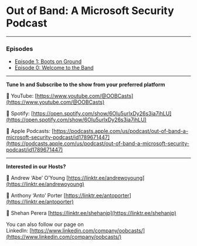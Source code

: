 # Out of Band: A Microsoft Security Podcast

---

### Episodes

- [Episode 1: Boots on Ground](episode1.md)
- [Episode 0: Welcome to the Band](episode0.md)

---

**Tune In and Subscribe to the show from your preferred platform**

🔗 YouTube: [https://www.youtube.com/@OOBCasts](https://www.youtube.com/@OOBCasts) 

🔗 Spotify: [https://open.spotify.com/show/6OIu5urlxDy26s3ia7ihLU](https://open.spotify.com/show/6OIu5urlxDy26s3ia7ihLU) 

🔗 Apple Podcasts: [https://podcasts.apple.com/us/podcast/out-of-band-a-microsoft-security-podcast/id1789671447](https://podcasts.apple.com/us/podcast/out-of-band-a-microsoft-security-podcast/id1789671447)

---

**Interested in our Hosts?**

🔗 Andrew ‘Abe’ O’Young [https://linktr.ee/andrewoyoung](https://linktr.ee/andrewoyoung)

🔗 Anthony ‘Anto’ Porter [https://linktr.ee/antoporter](https://linktr.ee/antoporter)

🔗 Shehan Perera [https://linktr.ee/shehanjp](https://linktr.ee/shehanjp)

You can also follow our page on LinkedIn: [https://www.linkedin.com/company/oobcasts/](https://www.linkedin.com/company/oobcasts/)




